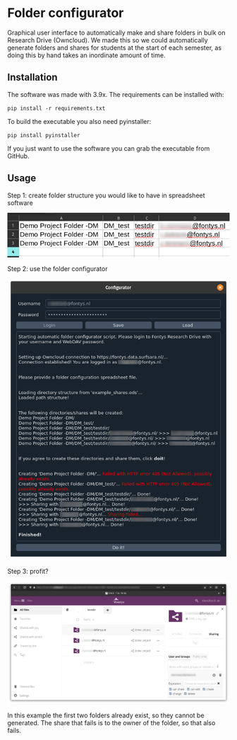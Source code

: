 # Folder configurator

Graphical user interface to automatically make and share folders in bulk on Research Drive (Owncloud). We made this so 
we could automatically generate folders and shares for students at the start of each semester, as doing this by hand 
takes an inordinate amount of time.

## Installation

The software was made with 3.9x. The requirements can be installed with:

```shell
pip install -r requirements.txt
```

To build the executable you also need pyinstaller:

```shell
pip install pyinstaller
```

If you just want to use the software you can grab the executable from GitHub.

## Usage

Step 1: create folder structure you would like to have in spreadsheet software

![](Figures/01_input.png)

Step 2: use the folder configurator

![](Figures/02_interface.png)

Step 3: profit?

![](Figures/03_result.png)

In this example the first two folders already exist, so they cannot be generated. The share that fails is to the
owner of the folder, so that also fails.

